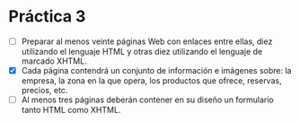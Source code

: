# Práctica 3

- [ ] Preparar al menos veinte páginas Web con enlaces entre ellas, diez utilizando el lenguaje HTML y otras diez utilizando el lenguaje de marcado XHTML.
- [x] Cada página contendrá un conjunto de información e imágenes sobre: la empresa, la zona en la que opera, los productos que ofrece, reservas, precios, etc.
- [ ] Al menos tres páginas deberán contener en su diseño un formulario tanto HTML como XHTML.
